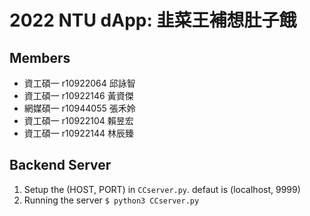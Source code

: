 # 2022 NTU dApp: 韭菜王補想肚子餓

## Members
+ 資工碩一 r10922064 邱詠智
+ 資工碩一 r10922146 黃資傑
+ 網媒碩一 r10944055 張禾姈
+ 資工碩一 r10922104 賴昱宏
+ 資工碩一 r10922144 林辰臻

## Backend Server
1. Setup the (HOST, PORT) in `CCserver.py`. defaut is (localhost, 9999)
2. Running the server `$ python3 CCserver.py`


